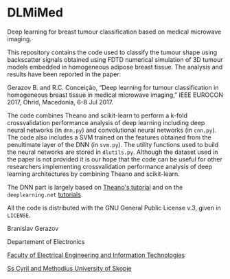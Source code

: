 # DLMiMed
Deep learning for breast tumour classification based on medical microwave imaging.

This repository contains the code used to classify the tumour shape using backscatter signals obtained using FDTD numerical simulation of 3D tumour models embedded in homogeneous adipose breast tissue. The analysis and results have been reported in the paper:

Gerazov B. and R.C. Conceição, “Deep learning for tumour classification in homogeneous breast tissue in medical microwave imaging,” IEEE EUROCON 2017, Ohrid, Macedonia,  6-8 Jul 2017.

The code combines Theano and scikit-learn to perform a k-fold crossvalidation performance analysis of deep learning including deep neural networks (in `dnn.py`) and convolutional neural networks (in `cnn.py`). The code also includes a SVM trained on the features obtained from the penultimate layer of the DNN (in `svm.py`). The utility functions used to build the neural networks are stored in `dlutils.py`. Although the dataset used in the paper is not provided it is our hope that the code can be useful for other researchers implementing crossvalidation performance analysis of deep learning architectures by combining Theano and scikit-learn.

The DNN part is largely based on [Theano's tutorial](http://deeplearning.net/software/theano/tutorial/examples.html) and on the `deeplearning.net` [tutorials](http://deeplearning.net/tutorial/).

All the code is distributed with the GNU General Public License v.3, given in `LICENSE`.


Branislav Gerazov

Departement of Electronics

[Faculty of Electrical Engineering and Information Technologies](http://feit.ukim.edu.mk)

[Ss Cyril and Methodius University of Skopje](http://ukim.edu.mk/)

